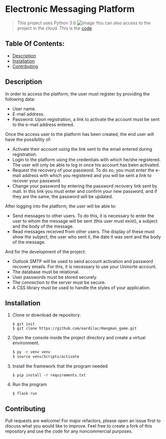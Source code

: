 # Electronic Messaging Platform
> This project uses Python 3.6
> ![image](https://user-images.githubusercontent.com/70169625/199143248-c09ab16c-f1e6-4828-83dd-803e99774ebd.png)
> You can also access to the project in the cloud. This is the [code](http://odardila.pythonanywhere.com/)

## Table Of Contents:
 - [Description](#description)
 - [Installation](#installation)
 - [Contributing](#contributing)

## Description
In order to access the platform, the user must register by providing the following data:
- User name.
- E-mail address.
- Password.
Upon registration, a link to activate the account must be sent to the e-mail address entered.

Once the access user to the platform has been created, the end user will have the possibility of:
- Activate their account using the link sent to the email entered during registration.
- Login to the platform using the credentials with which he/she registered. The user will only be able to log in once his account has been activated.
- Request the recovery of your password. To do so, you must enter the e-mail address with which you registered and you will be sent a link to recover your password.
- Change your password by entering the password recovery link sent by mail. In this link you must enter and confirm your new password, and if they are the same, the password will be updated.

After logging into the platform, the user will be able to:
- Send messages to other users. To do this, it is necessary to enter the user to whom the message will be sent (this user must exist), a subject and the body of the message.
- Read messages received from other users. The display of these must show the subject, the user who sent it, the date it was sent and the body of the message.

And for the development of the project:
- Outlook SMTP will be used to send account activation and password recovery emails. For this, it is necessary to use your Uninorte account.
- The database must be relational.
- User passwords must be stored securely.
- The connection to the server must be secure.
- A CSS library must be used to handle the styles of your application.

## Installation
1. Clone or download de repository:
    ```
    $ git init
    $ git clone https://github.com/oardilac/Hangman_game.git
    ```

2. Open the console inside the project directory and create a virtual environment.
    ```bash
    $ py -m venv venv
    $ source venv/Scripts/activate
    ```

3. Install the framework that the program needed
    ```
    $ pip install -r requirements.txt
    ```

4. Run the program
    ```
    $ flask run
    ```

## Contributing
Pull requests are welcome! For major refactors, please open an issue first to discuss what you would like to improve. Feel free to create a fork of this repository and use the code for any noncommercial purposes.
